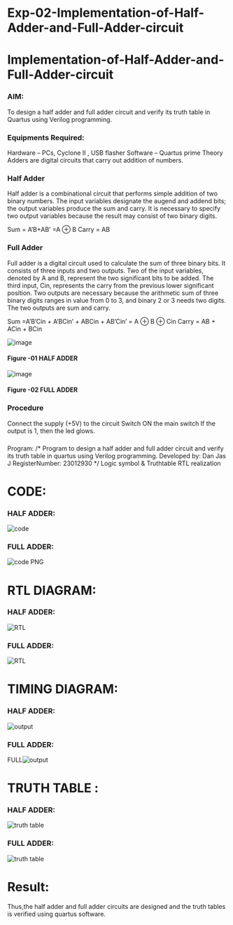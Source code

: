 # Exp-02-Implementation-of-Half-Adder-and-Full-Adder-circuit

# Implementation-of-Half-Adder-and-Full-Adder-circuit
### AIM:
To design a half adder and full adder circuit and verify its truth table in Quartus using Verilog programming.

### Equipments Required:
Hardware – PCs, Cyclone II , USB flasher
Software – Quartus prime
Theory
Adders are digital circuits that carry out addition of numbers.

### Half Adder
Half adder is a combinational circuit that performs simple addition of two binary numbers. The input variables designate the augend and addend bits; the output variables produce the sum and carry. It is necessary to specify two output variables because the result may consist of two binary digits.

Sum = A’B+AB’ =A ⊕ B Carry = AB

### Full Adder
Full adder is a digital circuit used to calculate the sum of three binary bits. It consists of three inputs and two outputs. Two of the input variables, denoted by A and B, represent the two significant bits to be added. The third input, Cin, represents the carry from the previous lower significant position. Two outputs are necessary because the arithmetic sum of three binary digits ranges in value from 0 to 3, and binary 2 or 3 needs two digits. The two outputs are sum and carry.

Sum =A’B’Cin + A’BCin’ + ABCin + AB’Cin’ = A ⊕ B ⊕ Cin Carry = AB + ACin + BCin

 ![image](https://user-images.githubusercontent.com/36288975/163552156-a13e5a56-c638-4110-97d9-8896907c8d25.png)

#### Figure -01 HALF ADDER 


![image](https://user-images.githubusercontent.com/36288975/163552057-b3547877-6d07-45b4-b7e0-bcfebfad9e1d.png)

#### Figure -02 FULL ADDER 

### Procedure

Connect the supply (+5V) to the circuit
Switch ON the main switch
If the output is 1, then the led glows.
### 
Program:
/*
Program to design a half adder and full adder circuit and verify its truth table in quartus using Verilog programming.
Developed by: Dan Jas J
RegisterNumber:  23012930
*/
Logic symbol & Truthtable
RTL realization

# CODE:

 ###  HALF ADDER:
           
![code](https://github.com/DanJas10/Exp-02-Implementation-of-Half-Adder-and-Full-Adder-circuit/assets/150931233/3cff4712-05d3-4e0f-b73c-4913893f2d2e)

 ###  FULL ADDER:
   
![code PNG](https://github.com/DanJas10/Exp-02-Implementation-of-Half-Adder-and-Full-Adder-circuit/assets/150931233/3e793c7a-d37d-4ba8-9f2a-62fa5389b90a)

                              


# RTL DIAGRAM:

### HALF ADDER:
 
![RTL](https://github.com/DanJas10/Exp-02-Implementation-of-Half-Adder-and-Full-Adder-circuit/assets/150931233/d20c9c7a-c916-4ed8-bf56-e6bbda3d8377)


### FULL ADDER:

 ![RTL](https://github.com/DanJas10/Exp-02-Implementation-of-Half-Adder-and-Full-Adder-circuit/assets/150931233/96835aca-eb7f-457b-8cc5-92e1ad8ccb13)




                                    
# TIMING DIAGRAM:

### HALF ADDER:
 
![output](https://github.com/DanJas10/Exp-02-Implementation-of-Half-Adder-and-Full-Adder-circuit/assets/150931233/112815b5-bf3e-4b3a-8971-8e7b9ea58247)


### FULL ADDER:
 
FULL![output](https://github.com/DanJas10/Exp-02-Implementation-of-Half-Adder-and-Full-Adder-circuit/assets/150931233/2d93a79f-c2ca-461e-89c6-a46d6b4946f8)
 
   


# TRUTH TABLE :

### HALF ADDER:

![truth table](https://github.com/DanJas10/Exp-02-Implementation-of-Half-Adder-and-Full-Adder-circuit/assets/150931233/f10b75d8-3c66-40dc-9d6f-723bdca8d905)



### FULL ADDER:

![truth table](https://github.com/DanJas10/Exp-02-Implementation-of-Half-Adder-and-Full-Adder-circuit/assets/150931233/eeac2de7-7515-4a12-b507-e679b07b2657)



# Result:

 Thus,the half adder and full adder circuits are designed and the truth tables is verified using quartus software.

